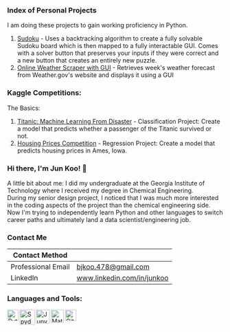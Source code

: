 ### Index of Personal Projects  
I am doing these projects to gain working proficiency in Python. 
1. [Sudoku](https://github.com/b-junkoo/Sudoku) - Uses a backtracking algorithm to create a fully solvable Sudoku board which is then mapped to a fully interactable GUI. Comes with a solver button that preserves your inputs if they were correct and a new button that creates an entirely new puzzle.
2. [Online Weather Scraper with GUI](https://github.com/b-junkoo/WeatherGUI) - Retrieves week's weather forecast from Weather.gov's website and displays it using a GUI

### Kaggle Competitions:
The Basics:  
1. [Titanic: Machine Learning From Disaster](https://www.kaggle.com/bumjunkoo/titanic-top-20-with-support-vector-machines) - Classification Project: Create a model that predicts whether a passenger of the Titanic survived or not.
2. [Housing Prices Competition](https://www.kaggle.com/bumjunkoo/house-prices) - Regression Project: Create a model that predicts housing prices in Ames, Iowa.
### Hi there, I'm Jun Koo! 👋
A little bit about me: I did my undergraduate at the Georgia Institute of Technology where I received my degree in Chemical Engineering.  
During my senior design project, I noticed that I was much more interested in the coding aspects of the project than the chemical engineering side.  
Now I'm trying to independently learn Python and other languages to switch career paths and ultimately land a data scientist/engineering job.  

### Contact Me
| Contact Method |  |
| --- | --- |
| Professional Email | bjkoo.478@gmail.com |
| LinkedIn | www.linkedin.com/in/junkoo|

### Languages and Tools:
<img align="left" alt="Python" width="26px" src="https://i.imgur.com/uYc9vRd.png" />
<img align="left" alt="Spyder" width="35px" src="https://i.imgur.com/XIhBWeo.png" />
<img align="left" alt="Jupyter Notebook" width="32px" src="https://i.imgur.com/AtJWasC.jpg" />
<img align="left" alt="Matlab + Simulink" width="30px" src="https://i.imgur.com/4qFVMNF.png" />
<img align="left" alt="GitHub" width="26px" src="https://i.imgur.com/sBf3qA3.png" />  


